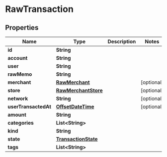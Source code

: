 

# RawTransaction

## Properties

Name | Type | Description | Notes
------------ | ------------- | ------------- | -------------
**id** | **String** |  | 
**account** | **String** |  | 
**user** | **String** |  | 
**rawMemo** | **String** |  | 
**merchant** | [**RawMerchant**](RawMerchant.md) |  |  [optional]
**store** | [**RawMerchantStore**](RawMerchantStore.md) |  |  [optional]
**network** | **String** |  |  [optional]
**userTransactedAt** | [**OffsetDateTime**](OffsetDateTime.md) |  |  [optional]
**amount** | **String** |  | 
**categories** | **List&lt;String&gt;** |  | 
**kind** | **String** |  | 
**state** | [**TransactionState**](TransactionState.md) |  | 
**tags** | **List&lt;String&gt;** |  | 



